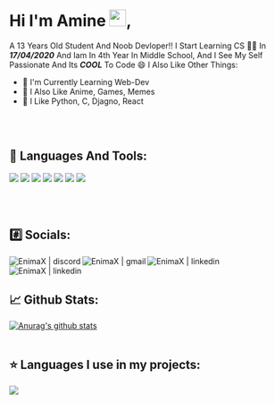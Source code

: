 # Hi I'm Amine <img src="https://raw.githubusercontent.com/MartinHeinz/MartinHeinz/master/wave.gif" width="30px">,
A 13 Years Old Student And Noob Devloper!! I Start Learning CS 👨‍💻 In **_17/04/2020_** And Iam In 4th Year In Middle School, And I See My Self Passionate And Its **_COOL_** To Code 😄 I Also Like Other Things:
- 🎯 I'm Currently Learning Web-Dev
- 💬 I Also Like Anime, Games, Memes
- 💛 I Like Python, C, Djagno, React

<br>
<br>

## 🔧 Languages And Tools:

![](https://img.shields.io/badge/OS-Linux-informational?style=flat&logo=linux&logoColor=white&color=212C42)
![](https://img.shields.io/badge/Code-Python-informational?style=flat&logo=python&logoColor=white&color=212C42)
![](https://img.shields.io/badge/Editor-VSCode-informational?style=flat&logo=visual-studio-code&logoColor=white&color=212C42)
![](https://img.shields.io/badge/Code-C-informational?style=flat&logo=c&logoColor=white&color=212C42)
![](https://img.shields.io/badge/Code-React-informational?style=flat&logo=react&logoColor=white&color=212C42)
![](https://img.shields.io/badge/Code-Django-informational?style=flat&logo=django&logoColor=white&color=212C42)
![](https://komarev.com/ghpvc/?username=Aniter-amine&color=212C42)

<br>
<br>

## #️⃣ Socials:

[<img align="left" alt="EnimaX | discord" src="https://img.icons8.com/ios-filled/48/000000/discord-logo.png"/>](https://discord.com/users/603234401572225044)
[<img align="left" alt="EnimaX | gmail" src="https://img.icons8.com/48/000000/gmail.png">](mailto://retinaenima@gmail.com)
[<img align="left" alt="EnimaX | linkedin" src="https://img.icons8.com/48/000000/linkedin.png">](https://www.linkedin.com/in/amine-aniter-5859561b8/)
[<img align="left" alt="EnimaX | linkedin" src="https://img.icons8.com/48/000000/reddit.png">](https://www.reddit.com/user/Aniter-amine)

<br>
<br>

## 📈 Github Stats:
<a href="https://github.com/Aniter-amine/github-readme-stats">
  <img src="https://github-readme-stats.vercel.app/api?username=Aniter-amine&show_icons=true&include_all_commits=true&theme=dark&icon_color=blue" alt="Anurag's github stats" />
</a>
<br>
<br>

## ⭐️ Languages I use in my projects:

<a href="https://github.com/Aniter-amine/github-readme-stats">
  <img src="https://github-readme-stats.vercel.app/api/top-langs/?username=Aniter-amine&layout=compact&show_icons=true&theme=dark&icon_color=blue" />
</a>
